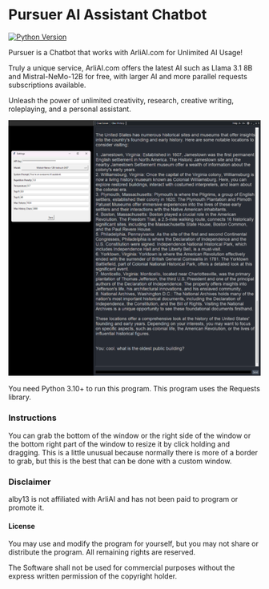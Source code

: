# Pursuer AI Assistant Chatbot
[![Python Version](https://img.shields.io/badge/python-3.10%2B-blue)](https://www.python.org/downloads/)

Pursuer is a Chatbot that works with ArliAI.com for Unlimited AI Usage! 

Truly a unique service, ArliAI.com offers the latest AI such as Llama 3.1 8B and Mistral-NeMo-12B for free, with larger AI and more parallel requests subscriptions available.

Unleash the power of unlimited creativity, research, creative writing, roleplaying, and a personal assistant.

<img src="program-screenshot.png">

You need Python 3.10+ to run this program.
This program uses the Requests library.

### Instructions
You can grab the bottom of the window or the right side of the window or the bottom right part of the window to resize it by click holding and dragging. This is a little unusual because normally there is more of a border to grab, but this is the best that can be done with a custom window.

### Disclaimer
alby13 is not affiliated with ArliAI and has not been paid to program or promote it.

#### License
You may use and modify the program for yourself, but you may not share or distribute the program. All remaining rights are reserved.

The Software shall not be used for commercial purposes without the express written permission of the copyright holder.
